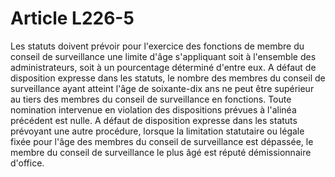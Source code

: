 # Article L226-5

Les statuts doivent prévoir pour l'exercice des fonctions de membre du conseil de surveillance une limite d'âge s'appliquant soit à l'ensemble des administrateurs, soit à un pourcentage déterminé d'entre eux.   A défaut de disposition expresse dans les statuts, le nombre des membres du conseil de surveillance ayant atteint l'âge de soixante-dix ans ne peut être supérieur au tiers des membres du conseil de surveillance en fonctions.   Toute nomination intervenue en violation des dispositions prévues à l'alinéa précédent est nulle.   A défaut de disposition expresse dans les statuts prévoyant une autre procédure, lorsque la limitation statutaire ou légale fixée pour l'âge des membres du conseil de surveillance est dépassée, le membre du conseil de surveillance le plus âgé est réputé démissionnaire d'office.
